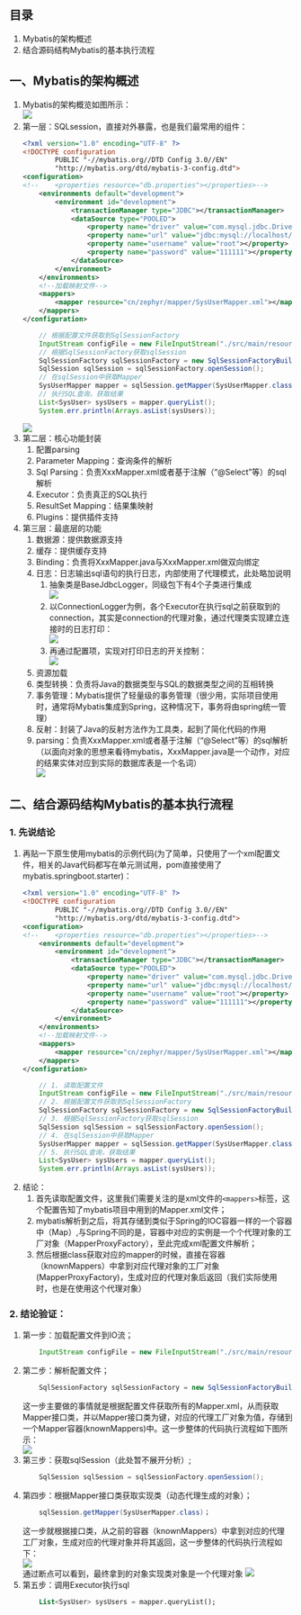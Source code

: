 ## 目录
1. Mybatis的架构概述
1. 结合源码结构Mybatis的基本执行流程

## 一、Mybatis的架构概述
1. Mybatis的架构概览如图所示：  
    ![](images/0303.png)
1. 第一层：SQLsession，直接对外暴露，也是我们最常用的组件：
    ``` xml
    <?xml version="1.0" encoding="UTF-8" ?>
    <!DOCTYPE configuration
            PUBLIC "-//mybatis.org//DTD Config 3.0//EN"
            "http://mybatis.org/dtd/mybatis-3-config.dtd">
    <configuration>
    <!--    <properties resource="db.properties"></properties>-->
        <environments default="development">
            <environment id="development">
                <transactionManager type="JDBC"></transactionManager>
                <dataSource type="POOLED">
                    <property name="driver" value="com.mysql.jdbc.Driver"></property>
                    <property name="url" value="jdbc:mysql://localhost/mybatis_test"></property>
                    <property name="username" value="root"></property>
                    <property name="password" value="111111"></property>
                </dataSource>
            </environment>
        </environments>
        <!--加载映射文件-->
        <mappers>
            <mapper resource="cn/zephyr/mapper/SysUserMapper.xml"></mapper>
        </mappers>
    </configuration>
    ```
    ``` java
        // 根据配置文件获取到SqlSessionFactory
        InputStream configFile = new FileInputStream("./src/main/resources/mybatis-conf.xml");
        // 根据SqlSessionFactory获取sqlSession
        SqlSessionFactory sqlSessionFactory = new SqlSessionFactoryBuilder().build(configFile);
        SqlSession sqlSession = sqlSessionFactory.openSession();
        // 在sqlSession中获取Mapper
        SysUserMapper mapper = sqlSession.getMapper(SysUserMapper.class);
        // 执行SQL查询，获取结果
        List<SysUser> sysUsers = mapper.queryList();
        System.err.println(Arrays.asList(sysUsers));
    ```  
    ![](images/0308.png)
1. 第二层：核心功能封装
    1. 配置parsing
    1. Parameter Mapping：查询条件的解析
    1. Sql Parsing：负责XxxMapper.xml或者基于注解（“@Select”等）的sql解析
    1. Executor：负责真正的SQL执行
    1. ResultSet Mapping：结果集映射
    1. Plugins：提供插件支持
1. 第三层：最底层的功能
    1. 数据源：提供数据源支持
    1. 缓存：提供缓存支持
    1. Binding：负责将XxxMapper.java与XxxMapper.xml做双向绑定
    1. 日志：日志输出sql语句的执行日志，内部使用了代理模式，此处略加说明
        1. 抽象类是BaseJdbcLogger，同级包下有4个子类进行集成  
            ![](images/0301.png)
        1. 以ConnectionLogger为例，各个Executor在执行sql之前获取到的connection，其实是connection的代理对象，通过代理类实现建立连接时的日志打印：    
            ![](images/0306.png)  
        1. 再通过配置项，实现对打印日志的开关控制：  
            ![](images/0305.png)
    1. 资源加载
    1. 类型转换：负责将Java的数据类型与SQL的数据类型之间的互相转换
    1. 事务管理：Mybatis提供了轻量级的事务管理（很少用，实际项目使用时，通常将Mybatis集成到Spring，这种情况下，事务将由spring统一管理）
    1. 反射：封装了Java的反射方法作为工具类，起到了简化代码的作用  
    1. parsing：负责XxxMapper.xml或者基于注解（“@Select”等）的sql解析（以面向对象的思想来看待mybatis，XxxMapper.java是一个动作，对应的结果实体对应到实际的数据库表是一个名词）  
        ![](images/0302.png)


## 二、结合源码结构Mybatis的基本执行流程
### 1. 先说结论
1. 再贴一下原生使用mybatis的示例代码(为了简单，只使用了一个xml配置文件，相关的Java代码都写在单元测试用，pom直接使用了mybatis.springboot.starter)：
    ``` xml
    <?xml version="1.0" encoding="UTF-8" ?>
    <!DOCTYPE configuration
            PUBLIC "-//mybatis.org//DTD Config 3.0//EN"
            "http://mybatis.org/dtd/mybatis-3-config.dtd">
    <configuration>
    <!--    <properties resource="db.properties"></properties>-->
        <environments default="development">
            <environment id="development">
                <transactionManager type="JDBC"></transactionManager>
                <dataSource type="POOLED">
                    <property name="driver" value="com.mysql.jdbc.Driver"></property>
                    <property name="url" value="jdbc:mysql://localhost/mybatis_test"></property>
                    <property name="username" value="root"></property>
                    <property name="password" value="111111"></property>
                </dataSource>
            </environment>
        </environments>
        <!--加载映射文件-->
        <mappers>
            <mapper resource="cn/zephyr/mapper/SysUserMapper.xml"></mapper>
        </mappers>
    </configuration>
    ```  
    ``` java
        // 1. 读取配置文件
        InputStream configFile = new FileInputStream("./src/main/resources/mybatis-conf.xml");
        // 2. 根据配置文件获取到SqlSessionFactory
        SqlSessionFactory sqlSessionFactory = new SqlSessionFactoryBuilder().build(configFile);
        // 3. 根据SqlSessionFactory获取sqlSession
        SqlSession sqlSession = sqlSessionFactory.openSession();
        // 4. 在sqlSession中获取Mapper
        SysUserMapper mapper = sqlSession.getMapper(SysUserMapper.class);
        // 5. 执行SQL查询，获取结果
        List<SysUser> sysUsers = mapper.queryList();
        System.err.println(Arrays.asList(sysUsers));
    ``` 
1. 结论：  
    1. 首先读取配置文件，这里我们需要关注的是xml文件的```<mappers>```标签，这个配置告知了mybatis项目中用到的Mapper.xml文件；
    1. mybatis解析到之后，将其存储到类似于Spring的IOC容器一样的一个容器中（Map）,与Spring不同的是，容器中对应的实例是一个个代理对象的工厂对象（MapperProxyFactory），至此完成xml配置文件解析；
    1. 然后根据class获取对应的mapper的时候，直接在容器（knownMappers）中拿到对应代理对象的工厂对象(MapperProxyFactory)，生成对应的代理对象后返回（我们实际使用时，也是在使用这个代理对象）
### 2. 结论验证：
1. 第一步：加载配置文件到IO流；  
    ``` java
        InputStream configFile = new FileInputStream("./src/main/resources/mybatis-conf.xml");
    ```
1. 第二步：解析配置文件；  
    ``` java
        SqlSessionFactory sqlSessionFactory = new SqlSessionFactoryBuilder().build(configFile);
    ```    
    这一步主要做的事情就是根据配置文件获取所有的Mapper.xml，从而获取Mapper接口类，并以Mapper接口类为键，对应的代理工厂对象为值，存储到一个Mapper容器(knownMappers)中。这一步整体的代码执行流程如下图所示：  
        ![](images/0310.png)
1. 第三步：获取sqlSession（此处暂不展开分析）;  
    ``` java
        SqlSession sqlSession = sqlSessionFactory.openSession();
    ```
1. 第四步：根据Mapper接口类获取实现类（动态代理生成的对象）；  
    ``` java 
        sqlSession.getMapper(SysUserMapper.class)；
    ```  
    这一步就根据接口类，从之前的容器（knownMappers）中拿到对应的代理工厂对象，生成对应的代理对象并将其返回，这一步整体的代码执行流程如下：  
    ![](images/0307.png)  
    通过断点可以看到，最终拿到的对象实现类对象是一个代理对象
    ![](images/0309.png)  
1. 第五步：调用Executor执行sql
    ``` sql
        List<SysUser> sysUsers = mapper.queryList();
    ```


